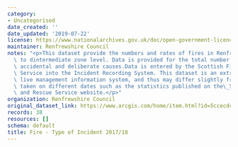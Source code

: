 ```yaml
---
category:
- Uncategorised
date_created: ''
date_updated: '2019-07-22'
license: https://www.nationalarchives.gov.uk/doc/open-government-licence/version/3/
maintainer: Renfrewshire Council
notes: "<p>This dataset provide the numbers and rates of fires in Renfrewshire down\
  \ to dintermediate zone level. Data is provided for the total number of fires, including\
  \ accidental and deliberate causes.Data is entered by the Scottish Fire and Rescue\
  \ Service into the Incident Recording System. This dataset is an extract from this\
  \ live management information system, and thus may differ slightly from other extracts\
  \ taken on different dates such as the statistics published on the\_Scottish Fire\
  \ and Rescue Service website.</p>"
organization: Renfrewshire Council
original_dataset_link: https://www.arcgis.com/home/item.html?id=5ccecdc001ad421ebac54c69b23bf914
records: 38
resources: []
schema: default
title: Fire - Type of Incident 2017/18
---
```

